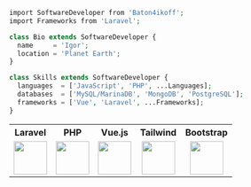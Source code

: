 ```php
import SoftwareDeveloper from 'Baton4ikoff';
import Frameworks from 'Laravel';

class Bio extends SoftwareDeveloper {
  name     = 'Igor';
  location = 'Planet Earth';
}

class Skills extends SoftwareDeveloper {
  languages  = ['JavaScript', 'PHP', ...Languages];
  databases  = ['MySQL/MarinaDB', 'MongoDB', 'PostgreSQL'];
  frameworks = ['Vue', 'Laravel', ...Frameworks];
}
```
<table>
  <tr>
    <th align="center">Laravel</th>
    <th align="center">PHP</th>
    <th align="center">Vue.js</th>
    <th align="center">Tailwind</th>
    <th align="center">Bootstrap</th>
  </tr>
  <tr>
    <td align="center">
      <img src="https://upload.wikimedia.org/wikipedia/commons/thumb/9/9a/Laravel.svg/1200px-Laravel.svg.png" height="60">
    </td>
    <td align="center">
      <img src="https://i0.wp.com/phpmagazine.net/wp-content/uploads/2020/09/php8.png?fit=420%2C206&ssl=1" height="60">
    </td>
    <td align="center">
      <img src="https://camo.githubusercontent.com/c8f91d18976e27123643a926a2588b8d931a0292fd0b6532c3155379e8591629/68747470733a2f2f7675656a732e6f72672f696d616765732f6c6f676f2e706e67" height="60">
    </td>
    <td align="center">
      <img src="https://camo.githubusercontent.com/53b9876cd8e38928387c6824043b0e2772b15b1bfdb7f42d0864216abbf3dfe8/68747470733a2f2f7265666163746f72696e6775692e6e7963332e63646e2e6469676974616c6f6365616e7370616365732e636f6d2f7461696c77696e642d6c6f676f2e737667" height="60">
    </td>
    <td align="center">
      <img src="https://camo.githubusercontent.com/84746920d1a9906680c387b3cc8753ee842e996fc8915abd295011e15b594b74/68747470733a2f2f676574626f6f7473747261702e636f6d2f646f63732f352e312f6173736574732f6272616e642f626f6f7473747261702d6c6f676f2d736861646f772e706e67" height="60">
    </td>   
  </tr>
</table>
